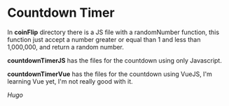 # Countdown Timer


In **coinFlip** directory there is a JS file with a randomNumber function,
this function just accept a number greater or equal than 1 and less than 1,000,000,
and return a random number.

**countdownTimerJS** has the files for the countdown using only Javascript.

**countdownTimerVue** has the files for the countdown using VueJS,
I'm learning Vue yet, I'm not really good with it.


*Hugo*
